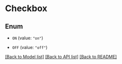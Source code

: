 # Checkbox

## Enum


* `ON` (value: `"on"`)

* `OFF` (value: `"off"`)


[[Back to Model list]](../README.md#documentation-for-models) [[Back to API list]](../README.md#documentation-for-api-endpoints) [[Back to README]](../README.md)


